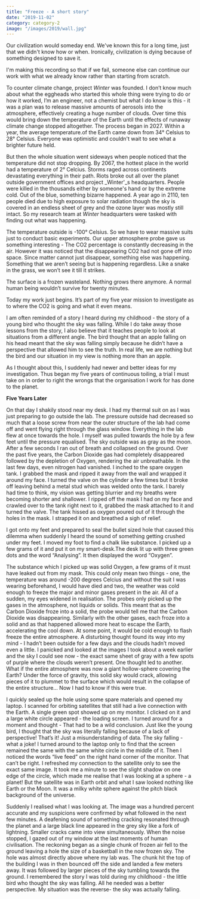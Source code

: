 ```yaml
---
title: "Freeze - A short story"
date: "2019-11-02"
category: category-2
image: "/images/2019/wall.jpg"
---
```


Our civilization would someday end. We've known this for a long time, just that we didn't know how or when. Ironically, civilization is dying because of something designed to save it.   

I'm making this recording so that if we fail, someone else can continue our work with what we already know rather than starting from scratch.   

To counter climate change, project _Winter_ was founded. I don’t know much about what the eggheads who started this whole thing were trying to do or how it worked, I’m an engineer, not a chemist but what I do know is this - it was a plan was to release massive amounts of aerosols into the atmosphere, effectively creating a huge number of clouds. Over time this would bring down the temperature of the Earth until the effects of runaway climate change stopped altogether. The process began in 2027. Within a year, the average temperature.of the Earth came down from 34° Celsius to 28° Celsius. Everyone was optimistic and couldn't wait to see what a brighter future held.   

But then the whole situation went sideways when people noticed that the temperature did not stop dropping. By 2067, the hottest place in the world had a temperature of 2° Celcius. Storms raged across continents devastating everything in their path. Riots broke out all over the planet outside government offices and project _Winter'_s headquarters. People were killed in the thousands either by someone's hand or by the extreme cold. Out of the blue, something bizarre happened. A year ago in 2110, ten people died due to high exposure to solar radiation though the sky is covered in an endless sheet of grey and the ozone layer was mostly still intact. So my research team at _Winter_ headquarters were tasked with finding out what was happening.   

The temperature outside is -100° Celsius. So we have to wear massive suits just to conduct basic experiments. Our upper atmosphere probe gave us something interesting - The CO2 percentage is constantly decreasing in the air. However it was noticed that the disappearing CO2 had not gone off into space. Since matter cannot just disappear, something else was happening. Something that we aren’t seeing but is happening regardless. Like a snake in the grass, we won’t see it till it strikes. 

The surface is a frozen wasteland. Nothing grows there anymore. A normal human being wouldn’t survive for twenty minutes.   

Today my work just begins. It’s part of my five year mission to investigate as to where the CO2 is going and what it even means.   

I am often reminded of a story I heard during my childhood - the story of a young bird who thought the sky was falling. While I do take away those lessons from the story, I also believe that it teaches people to look at situations from a different angle. The bird thought that an apple falling on his head meant that the sky was falling simply because he didn’t have a perspective that allowed him to see the truth. In real life, we are nothing but the bird and our situation in my view is nothing more than an apple.  

As I thought about this, I suddenly had newer and better ideas for my investigation. Thus began my five years of continuous toiling, a trial I must take on in order to right the wrongs that the organisation I work for has done to the planet.  

**Five Years Later**  

On that day I shakily stood near my desk. I had my thermal suit on as I was just preparing to go outside the lab. The pressure outside had decreased so much that a loose screw from near the outer structure of the lab had come off and went flying right through the glass window. Everything in the lab flew at once towards the hole. I myself was pulled towards the hole by a few feet until the pressure equalised. The sky outside was as gray as the moon. After a few seconds I ran out of breath and collapsed on the ground. Over the past five years, the Carbon Dioxide gas had completely disappeared followed by the depletion of Oxygen, rendering the air unbreathable. In the last few days, even nitrogen had vanished. I inched to the spare oxygen tank. I grabbed the mask and ripped it away from the wall and wrapped it around my face. I turned the valve on the cylinder a few times but it broke off leaving behind a metal stud which was welded onto the tank. I barely had time to think, my vision was getting blurrier and my breaths were becoming shorter and shallower. I ripped off the mask I had on my face and crawled over to the tank right next to it, grabbed the mask attached to it and turned the valve. The tank hissed as oxygen poured out of it through the holes in the mask. I strapped it on and breathed a sigh of relief.   

I got onto my feet and prepared to seal the bullet sized hole that caused this dilemma when suddenly I heard the sound of something getting crushed under my feet. I moved my foot to find a chalk like substance. I picked up a few grams of it and put it on my smart-desk.The desk lit up with three green dots and the word “Analysing”. It then displayed the word “Oxygen”.  

The substance which I picked up was solid Oxygen, a few grams of it must have leaked out from my mask. This could only mean two things - one, the temperature was around -200 degrees Celcius and without the suit I was wearing beforehand, I would have died and two, the weather was cold enough to freeze the major and minor gases present in the air. All of a sudden, my eyes widened in realisation. The probes only picked up the gases in the atmosphere, not liquids or solids. This meant that as the Carbon Dioxide froze into a solid, the probe would tell me that the Carbon Dioxide was disappearing. Similarly with the other gases, each froze into a solid and as that happened allowed more heat to escape the Earth, accelerating the cool down. At some point, it would be cold enough to flash freeze the entire atmosphere. A disturbing thought found its way into my mind - I hadn’t been outside for a few days and the clouds hadn’t moved even a little. I panicked and looked at the images I took about a week earlier and the sky I could see now - the exact same sheet of gray with a few spots of purple where the clouds weren’t present. One thought led to another. What if the entire atmosphere was now a giant hollow-sphere covering the Earth? Under the force of gravity, this solid sky would crack, allowing pieces of it to plummet to the surface which would result in the collapse of the entire structure… Now I had to know if this were true.   

I quickly sealed up the hole using some spare materials and opened my laptop. I scanned for orbiting satellites that still had a live connection with the Earth. A single green spot showed up on my monitor. I clicked on it and a large white circle appeared - the loading screen. I turned around for a moment and thought - That had to be a wild conclusion. Just like the young bird, I thought that the sky was literally falling because of a lack of perspective! That’s it! Just a misunderstanding of data. The sky falling - what a joke! I turned around to the laptop only to find that the screen remained the same with the same white circle in the middle of it. Then I noticed the words “live feed” on the right hand corner of the monitor. That can’t be right. I refreshed my connection to the satellite only to see the exact same image. It took me a minute to see the slight shadow on one edge of the circle, which made me realise that I was looking at a sphere - a planet! But the satellite was in Earth orbit and what I saw looked nothing like Earth or the Moon. It was a milky white sphere against the pitch black background of the universe.   

Suddenly I realised what I was looking at. The image was a hundred percent accurate and my suspicions were confirmed by what followed in the next few minutes. A deafening sound of something cracking resonated through the planet and a large black line appeared in the grey sky like a fork of lightning. Smaller cracks came into view simultaneously. When the noise stopped, I gazed out of my window at the last moments of human civilisation. The reckoning began as a single chunk of frozen air fell to the ground leaving a hole the size of a basketball in the now frozen sky. The hole was almost directly above where my lab was. The chunk hit the top of the building I was in then bounced off the side and landed a few meters away. It was followed by larger pieces of the sky tumbling towards the ground. I remembered the story I was told during my childhood - the little bird who thought the sky was falling. All he needed was a better perspective. My situation was the reverse- the sky was actually falling.
